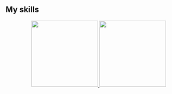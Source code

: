 <h2>My skills</h2>
<div align="center">
  <a href="https://github.com/colasnaudi">
  <img height="180em" src="https://github-readme-stats.vercel.app/api?username=colasnaudi&show_icons=true&theme=dracula&include_all_commits=true&count_private=true"/>
  <img height="180em" src="https://github-readme-stats.vercel.app/api/top-langs/?username=colasnaudi&layout=compact&langs_count=7&theme=dracula"/>
</div>
